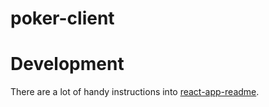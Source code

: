 # poker-client

# Development

There are a lot of handy instructions into [react-app-readme](./react-app-readme.md).
